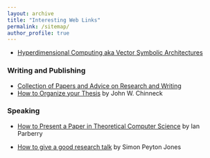 ```yaml
---
layout: archive
title: "Interesting Web Links"
permalink: /sitemap/
author_profile: true
---
```


 
* [Hyperdimensional Computing aka Vector Symbolic Architectures](https://www.hd-computing.com/home)


### Writing and Publishing
* [Collection of Papers and Advice on Research and Writing](https://www.cs.cmu.edu/afs/cs.cmu.edu/user/mleone/web/how-to.html)
* [How to Organize your Thesis](http://www.sce.carleton.ca/faculty/chinneck/thesis.html) by John W. Chinneck


### Speaking
* [How to Present a Paper in Theoretical Computer Science](https://ianparberry.com/pubs/speaker.pdf) by Ian Parberry

* [How to give a good research talk](https://simon.peytonjones.org/great-research-talk/) by Simon Peyton Jones


 